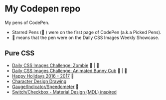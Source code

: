 # My Codepen repo
My pens of CodePen.
* Starred Pens (:star2: ) were on the first page of CodePen (a.k.a Picked Pens).
* :calendar:   means that the pen were on the Daily CSS Images Weekly Showcase.

## Pure CSS

* [Daily CSS Images Challenge: Zombie](http://codepen.io/jordanamorais/full/jyzBpB/) :star2: | :calendar:
* [Daily CSS Images Challenge: Animated Bunny Cub](http://codepen.io/jordanamorais/full/VPepXW/) :star2: | :calendar:
* [Happy Holidays 2016 - 2017](http://codepen.io/jordanamorais/full/dOLPmW/) :star2:
* [Character Design Drawing](http://codepen.io/jordanamorais/full/mErgBN/)
* [Gauge/Indicator/Speedometer](http://codepen.io/jordanamorais/full/PNQLOb/) :star2:
* [Switch/Checkbox - Material Design (MDL) inspired](http://codepen.io/jordanamorais/full/adxbMV/)
